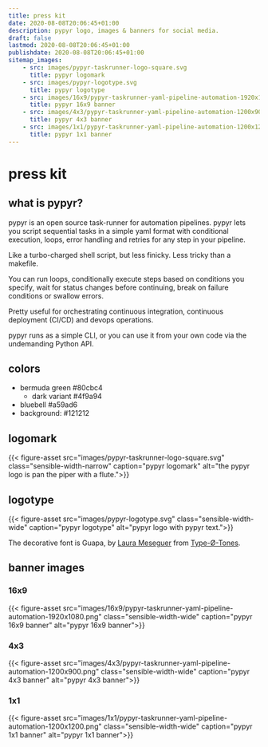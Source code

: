```yaml
---
title: press kit
date: 2020-08-08T20:06:45+01:00
description: pypyr logo, images & banners for social media.
draft: false
lastmod: 2020-08-08T20:06:45+01:00
publishdate: 2020-08-08T20:06:45+01:00
sitemap_images:
    - src: images/pypyr-taskrunner-logo-square.svg
      title: pypyr logomark
    - src: images/pypyr-logotype.svg
      title: pypyr logotype
    - src: images/16x9/pypyr-taskrunner-yaml-pipeline-automation-1920x1080.png
      title: pypyr 16x9 banner
    - src: images/4x3/pypyr-taskrunner-yaml-pipeline-automation-1200x900.png
      title: pypyr 4x3 banner
    - src: images/1x1/pypyr-taskrunner-yaml-pipeline-automation-1200x1200.png
      title: pypyr 1x1 banner
---
```

# press kit
## what is pypyr?
pypyr is an open source task-runner for automation pipelines. pypyr lets you 
script sequential tasks in a simple yaml format with conditional execution, 
loops, error handling and retries for any step in your pipeline. 

Like a turbo-charged shell script, but less finicky. Less tricky than a 
makefile.

You can run loops, conditionally execute steps based on conditions you specify, 
wait for status changes before continuing, break on failure conditions or 
swallow errors. 

Pretty useful for orchestrating continuous integration, continuous deployment 
(CI/CD) and devops operations.

pypyr runs as a simple CLI, or you can use it from your own code via the 
undemanding Python API.

## colors
- bermuda green #80cbc4 
    - dark variant #4f9a94
- bluebell #a59ad6
- background: #121212

## logomark
{{< figure-asset src="images/pypyr-taskrunner-logo-square.svg" class="sensible-width-narrow" caption="pypyr logomark" alt="the pypyr logo is pan the piper with a flute.">}}

## logotype
{{< figure-asset src="images/pypyr-logotype.svg" class="sensible-width-wide" caption="pypyr logotype" alt="pypyr logo with pypyr text.">}}

The decorative font is Guapa, by [Laura Meseguer](https://www.laurameseguer.com) 
from [Type-Ø-Tones](https://type-o-tones.com/). 

## banner images
### 16x9
{{< figure-asset src="images/16x9/pypyr-taskrunner-yaml-pipeline-automation-1920x1080.png" class="sensible-width-wide" caption="pypyr 16x9 banner" alt="pypyr 16x9 banner">}}

### 4x3
{{< figure-asset src="images/4x3/pypyr-taskrunner-yaml-pipeline-automation-1200x900.png" class="sensible-width-wide" caption="pypyr 4x3 banner" alt="pypyr 4x3 banner">}}

### 1x1
{{< figure-asset src="images/1x1/pypyr-taskrunner-yaml-pipeline-automation-1200x1200.png" class="sensible-width-wide" caption="pypyr 1x1 banner" alt="pypyr 1x1 banner">}}
